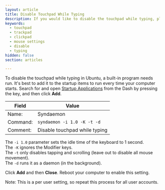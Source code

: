 ```yaml
---
layout: article
title: Disable Touchpad While Typing
description: If you would like to disable the touchpad while typing, please follow these instructions.
keywords:
  - touchpad
  - trackpad
  - clickpad
  - mouse settings
  - disable
  - typing
hidden: false
section: articles

---
```


To disable the touchpad while typing in Ubuntu, a built-in program needs run. It's best to add it to the startup items to run every time your computer starts. Search for and open <u>Startup Applications</u> from the Dash by pressing the <kbd><span class="fl-ubuntu"></span></kbd> key, and then click **Add**.

Field    | Value
---------|------------------------------
Name:    | Syndaemon
Command: | `syndaemon -i 1.0 -K -t -d`
Comment: | Disable touchpad while typing

The `-i 1.0` parameter sets the idle time of the keyboard to 1 second.  
The `-K` ignores the Modifier keys.  
The `-t` only disables tapping and scrolling (leave out to disable all mouse movement).  
The `-d` runs it as a daemon (in the background).  

Click **Add** and then **Close**.  Reboot your computer to enable this setting.

Note: This is a per user setting, so repeat this process for all user accounts.
